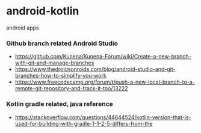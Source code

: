 # android-kotlin
android apps


### Github branch related Android Studio
- https://github.com/Kunena/Kunena-Forum/wiki/Create-a-new-branch-with-git-and-manage-branches
- https://www.thedroidsonroids.com/blog/android-studio-and-git-branches-how-to-simplify-you-work
- https://www.freecodecamp.org/forum/t/push-a-new-local-branch-to-a-remote-git-repository-and-track-it-too/13222

### Kotlin gradle related, java reference
- https://stackoverflow.com/questions/44644524/kotlin-version-that-is-used-for-building-with-gradle-1-1-2-5-differs-from-the

